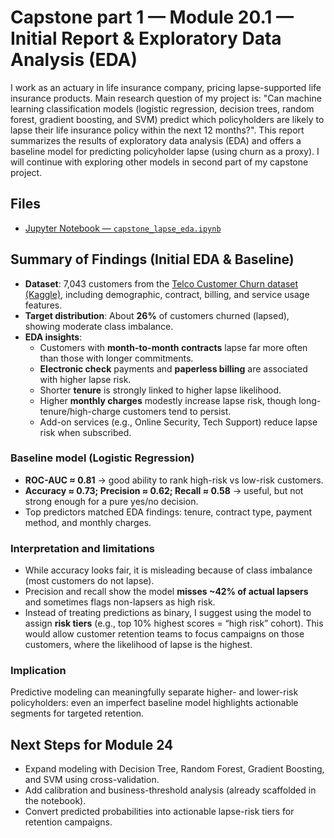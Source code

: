 # Capstone part 1 — Module 20.1 — Initial Report & Exploratory Data Analysis (EDA)
I work as an actuary in life insurance company, pricing lapse-supported life insurance products. Main research question of my project is: "Can machine learning classification models (logistic regression, decision trees, random forest, gradient boosting, and SVM) predict which policyholders are likely to lapse their life insurance policy within the next 12 months?". This report summarizes the results of exploratory data analysis (EDA) and offers a baseline model for predicting policyholder lapse (using churn as a proxy). I will continue with exploring other models in second part of my capstone project.

## Files

- [Jupyter Notebook — `capstone_lapse_eda.ipynb`](capstone_lapse_eda.ipynb)


## Summary of Findings (Initial EDA & Baseline)

- **Dataset**: 7,043 customers from the [Telco Customer Churn dataset (Kaggle)](https://www.kaggle.com/blastchar/telco-customer-churn), including demographic, contract, billing, and service usage features.
- **Target distribution**: About **26%** of customers churned (lapsed), showing moderate class imbalance.
- **EDA insights**:
  - Customers with **month-to-month contracts** lapse far more often than those with longer commitments.
  - **Electronic check** payments and **paperless billing** are associated with higher lapse risk.
  - Shorter **tenure** is strongly linked to higher lapse likelihood.
  - Higher **monthly charges** modestly increase lapse risk, though long-tenure/high-charge customers tend to persist.
  - Add-on services (e.g., Online Security, Tech Support) reduce lapse risk when subscribed.

### Baseline model (Logistic Regression)
- **ROC-AUC ≈ 0.81** → good ability to rank high-risk vs low-risk customers.  
- **Accuracy ≈ 0.73; Precision ≈ 0.62; Recall ≈ 0.58** → useful, but not strong enough for a pure yes/no decision.  
- Top predictors matched EDA findings: tenure, contract type, payment method, and monthly charges.  

### Interpretation and limitations
- While accuracy looks fair, it is misleading because of class imbalance (most customers do not lapse).  
- Precision and recall show the model **misses ~42% of actual lapsers** and sometimes flags non-lapsers as high risk.  
- Instead of treating predictions as binary, I suggest using the model to assign **risk tiers** (e.g., top 10% highest scores = “high risk” cohort). This would allow customer retention teams to focus campaigns on those customers, where the likelihood of lapse is the highest.  

### Implication
Predictive modeling can meaningfully separate higher- and lower-risk policyholders: even an imperfect baseline model highlights actionable segments for targeted retention.

## Next Steps for Module 24

- Expand modeling with Decision Tree, Random Forest, Gradient Boosting, and SVM using cross-validation.
- Add calibration and business-threshold analysis (already scaffolded in the notebook).
- Convert predicted probabilities into actionable lapse-risk tiers for retention campaigns.






